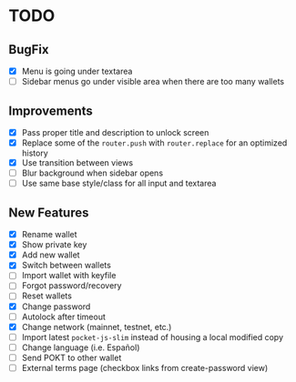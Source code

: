 # TODO

## BugFix

-  [x] Menu is going under textarea
-  [ ] Sidebar menus go under visible area when there are too many wallets

## Improvements

-  [x] Pass proper title and description to unlock screen
-  [x] Replace some of the `router.push` with `router.replace` for an optimized history
-  [x] Use transition between views
-  [ ] Blur background when sidebar opens
-  [ ] Use same base style/class for all input and textarea

## New Features

-  [x] Rename wallet
-  [x] Show private key
-  [x] Add new wallet
-  [x] Switch between wallets
-  [ ] Import wallet with keyfile
-  [ ] Forgot password/recovery
-  [ ] Reset wallets
-  [x] Change password
-  [ ] Autolock after timeout
-  [x] Change network (mainnet, testnet, etc.)
-  [ ] Import latest `pocket-js-slim` instead of housing a local modified copy
-  [ ] Change language (i.e. Español)
-  [ ] Send POKT to other wallet
-  [ ] External terms page (checkbox links from create-password view)
